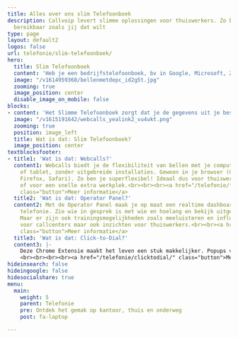 ```yaml
---
title: Alles over ons slim Telefoonboek
description: Callvoip levert slimme oplossingen voor thuiswerkers. Zo ben je overal
  bereikbaar zoals jij dat wilt
type: page
layout: default2
logos: false
url: telefonie/slim-telefoonboek/
hero:
  title: Slim Telefoonboek
  content: 'Heb je een bedrijfstelefoonboek, bv in Google, Microsoft, Zendesk of Exact? Koppel deze dan met een snelle handeling aan de Callvoip-centrale. Je ziet dan de klantgegevens bij inkomende en uitgaande telefoontjes in <b>Webcalls, Qaller, Vamos</b> én op jouw <b>vaste toestel</b>.'
  image: "/v1614959368/bellenmetdepc_id2g5t.jpg"
  zooming: true
  image_position: center
  disable_image_on_mobile: false
blocks:
- content: 'Het Slimme Telefoonboek zorgt dat je de gegevens uit je bestaande bedrijfstelefoonboek of CRM systeem gemakkelijk kunt koppelen aan Webcalls, Qaller, Vamos en je vaste telefoontoestel'
  image: "/v1615191642/webcalls_yealink2_vu4ukt.png"
  zooming: true
  position: image_left
  title: Wat is dat: Slim Telefoonboek?
  image_position: center
textblocksfooter:
- title1: 'Wat is dat: Webcalls?'
  content1: Webcalls biedt je de flexibiliteit van bellen met je computer, laptop
    of tablet, zonder uitgebreide installaties. Gewoon in je browser (Chrome, Edge,
    Firefox, Safari). Zo ben je superflexibel! Ideaal dus voor thuiswerk, onderweg
    of voor een snelle extra werkplek.<br><br><br><a href="/telefonie/functionaliteiten/webcalls/"
    class="button">Meer informatie</a>
  title2: 'Wat is dat: Operator Panel?'
  content2: Met de Operator Panel maak je op maat een realtime dashboard voor jouw
    telefonie. Zie wie in gesprek is met wie en hoelang en bekijk uitgebreide (wachtrij-)statistieken.
    Maar er zijn ook trainingsmogelijkheden zoals meeluisteren en influisteren. Waardevol
    voor callcenters maar ook inzichten voor thuiswerkers.<br><br><a href="/telefonie/operator-console/"
    class="button">Meer informatie</a>
  title3: 'Wat is dat: Click-to-Dial?'
  content3: |-
    Deze Chrome Extensie maakt het leven een stuk makkelijker. Popups van je gesprekken, met 1 klik uitbellen naar nummers op websites en een bedrijfstelefoonboek voor je Yealink. Allemaal standaard, zonder meerprijs!
    <br><br><br><br><a href="/telefonie/clicktodial/" class="button">Meer informatie</a>
hideinsearch: false
hideingoogle: false
hidesocialshare: true
menu:
  main:
    weight: 5
    parent: Telefonie
    pre: Ontdek het gemak op kantoor, thuis en onderweg
    post: fa-laptop

---
```

